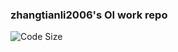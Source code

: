 ### zhangtianli2006's OI work repo

![Code Size](https://img.shields.io/github/languages/code-size/zhangtianli2006/work?style=for-the-badge)
